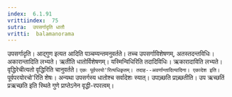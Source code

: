 ```yaml
---
index:  6.1.91
vrittiindex:  75
sutra:  उपसर्गादृति धातौ
vritti:  balamanorama 
---
```


उपसर्गादृति। आद्गुण इत्यत आदिति पञ्चम्यन्तमनुवर्तते। तच्च उपसर्गाविशेषणम्, अतस्तदन्तविधिः। अकारान्तादिति लभ्यते। ऋतीति धातोर्विशेषणम्। यस्मिन्विधिरिति तदादिविधिः। ऋकारादाविति लभ्यते। वृद्धिरेचीत्यतो वृद्धिरिति चानुवर्तते। `एकः पूर्वपरयो'रित्यधिकृतम्। तदाह--अवर्णान्तादित्यादिना। एकादेश इति। `पूर्वपरयोरचो'रिति शेषः। अन्यथा उपसर्गस्य धातोश्च सर्वादेशः स्यात्। उपाच्र्छति प्राच्र्छतीति। उप ऋच्छतिं प्रऋच्छति इति स्थिते गुणे प्राप्तेऽनेन वृद्धी-रपरत्वम्।

